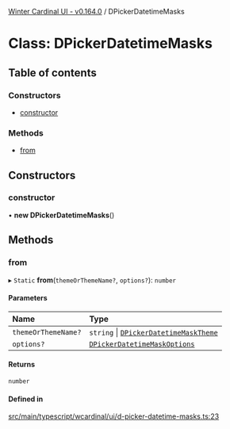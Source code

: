 [Winter Cardinal UI - v0.164.0](../index.md) / DPickerDatetimeMasks

# Class: DPickerDatetimeMasks

## Table of contents

### Constructors

- [constructor](DPickerDatetimeMasks.md#constructor)

### Methods

- [from](DPickerDatetimeMasks.md#from)

## Constructors

### constructor

• **new DPickerDatetimeMasks**()

## Methods

### from

▸ `Static` **from**(`themeOrThemeName?`, `options?`): `number`

#### Parameters

| Name | Type |
| :------ | :------ |
| `themeOrThemeName?` | `string` \| [`DPickerDatetimeMaskTheme`](../interfaces/DPickerDatetimeMaskTheme.md) |
| `options?` | [`DPickerDatetimeMaskOptions`](../interfaces/DPickerDatetimeMaskOptions.md) |

#### Returns

`number`

#### Defined in

[src/main/typescript/wcardinal/ui/d-picker-datetime-masks.ts:23](https://github.com/winter-cardinal/winter-cardinal-ui/blob/v0.164.0/src/main/typescript/wcardinal/ui/d-picker-datetime-masks.ts#L23)
